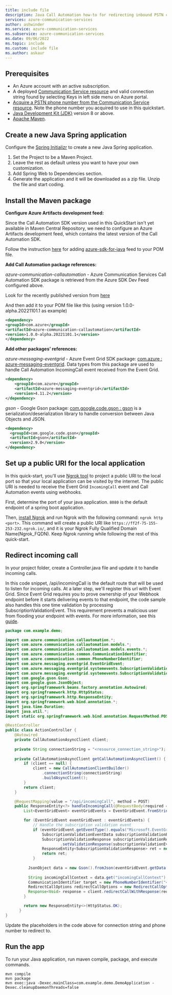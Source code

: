 ```yaml
---
title: include file
description: Java Call Automation how-to for redirecting inbound PSTN calls
services: azure-communication-services
author: ashwinder
ms.service: azure-communication-services
ms.subservice: azure-communication-services
ms.date: 09/06/2022
ms.topic: include
ms.custom: include file
ms.author: askaur
---
```


## Prerequisites

- An Azure account with an active subscription.
- A deployed [Communication Service resource](../../../quickstarts/create-communication-resource.md) and valid connection string found by selecting Keys in left side menu on Azure portal.
- [Acquire a PSTN phone number from the Communication Service resource](../../../quickstarts/telephony/get-phone-number.md). Note the phone number you acquired to use in this quickstart.
- [Java Development Kit (JDK)](/java/azure/jdk/?preserve-view=true&view=azure-java-stable) version 8 or above.
- [Apache Maven](https://maven.apache.org/download.cgi).

## Create a new Java Spring application

Configure the [Spring Initializr](https://start.spring.io/) to create a new Java Spring application.

1. Set the Project to be a Maven Project.
2. Leave the rest as default unless you want to have your own customization.
3. Add Spring Web to Dependencies section.
4. Generate the application and it will be downloaded as a zip file. Unzip the file and start coding.

## Install the Maven package

**Configure Azure Artifacts development feed:**

Since the Call Automation SDK version used in this QuickStart isn't yet available in Maven Central Repository, we need to configure an Azure Artifacts development feed, which contains the latest version of the Call Automation SDK.

Follow the instruction [here](https://dev.azure.com/azure-sdk/public/_artifacts/feed/azure-sdk-for-java/connect/maven) for adding [azure-sdk-for-java](https://dev.azure.com/azure-sdk/public/_artifacts/feed/azure-sdk-for-java) feed to your POM file.

**Add Call Automation package references:**

*azure-communication-callautomation* - Azure Communication Services Call Automation SDK package is retrieved from the Azure SDK Dev Feed configured above.

Look for the recently published version from [here](https://dev.azure.com/azure-sdk/public/_artifacts/feed/azure-sdk-for-java/maven/com.azure%2Fazure-communication-callautomation/versions)

And then add it to your POM file like this (using version 1.0.0-alpha.20221101.1 as example)

```xml
<dependency>
<groupId>com.azure</groupId>
<artifactId>azure-communication-callautomation</artifactId>
<version>1.0.0-alpha.20221101.1</version>
</dependency>
```

**Add other packages’ references:** 

*azure-messaging-eventgrid* - Azure Event Grid SDK package: [com.azure : azure-messaging-eventgrid](https://search.maven.org/artifact/com.azure/azure-messaging-eventgrid). Data types from this package are used to handle Call Automation IncomingCall event received from the Event Grid.

```xml
<dependency>
    <groupId>com.azure</groupId>
    <artifactId>azure-messaging-eventgrid</artifactId>
    <version>4.11.2</version>
</dependency>
```

*gson* - Google Gson package: [com.google.code.gson : gson](https://search.maven.org/artifact/com.google.code.gson/gson) is a serialization/deserialization library to handle conversion between Java Objects and JSON.

```xml
<dependency>
  <groupId>com.google.code.gson</groupId>
  <artifactId>gson</artifactId>
  <version>2.9.0</version>
</dependency>
```

## Set up a public URI for the local application

In this quick-start, you'll use [Ngrok tool](https://ngrok.com/) to project a public URI to the local port so that your local application can be visited by the internet. The public URI is needed to receive the Event Grid `IncomingCall` event and Call Automation events using webhooks.

First, determine the port of your java application. `8080` is the default endpoint of a spring boot application.

Then, [install Ngrok](https://ngrok.com/download) and run Ngrok with the following command: `ngrok http <port>`. This command will create a public URI like `https://ff2f-75-155-253-232.ngrok.io/`, and it is your Ngrok Fully Qualified Domain Name(Ngrok_FQDN). Keep Ngrok running while following the rest of this quick-start.

## Redirect incoming call

In your project folder, create a Controller.java file and update it to handle incoming calls. 

In this code snippet, /api/incomingCall is the default route that will be used to listen for incoming calls. At a later step, we'll register this url with Event Grid. Since Event Grid requires you to prove ownership of your Webhook endpoint before it starts delivering events to that endpoint, the code sample also handles this one time validation by processing SubscriptionValidationEvent. This requirement prevents a malicious user from flooding your endpoint with events. For more information, see this [guide](../../../../event-grid/webhook-event-delivery.md).

```Java
package com.example.demo;

import com.azure.communication.callautomation.*;
import com.azure.communication.callautomation.models.*;
import com.azure.communication.callautomation.models.events.*;
import com.azure.communication.common.CommunicationIdentifier;
import com.azure.communication.common.PhoneNumberIdentifier;
import com.azure.messaging.eventgrid.EventGridEvent;
import com.azure.messaging.eventgrid.systemevents.SubscriptionValidationEventData;
import com.azure.messaging.eventgrid.systemevents.SubscriptionValidationResponse;
import com.google.gson.Gson;
import com.google.gson.JsonObject;
import org.springframework.beans.factory.annotation.Autowired;
import org.springframework.http.HttpStatus;
import org.springframework.http.ResponseEntity;
import org.springframework.web.bind.annotation.*;
import java.time.Duration;
import java.util.*;
import static org.springframework.web.bind.annotation.RequestMethod.POST;

@RestController
public class ActionController {
    @Autowired
    private CallAutomationAsyncClient client;
 
    private String connectionString = "<resource_connection_string>"); //noted from pre-requisite step
    
    private CallAutomationAsyncClient getCallAutomationAsyncClient() {
        if (client == null) {
            client = new CallAutomationClientBuilder()
                .connectionString(connectionString)
                .buildAsyncClient();
        }
        return client;
    }

    @RequestMapping(value = "/api/incomingCall", method = POST)
    public ResponseEntity<?> handleIncomingCall(@RequestBody(required = false) String requestBody) {
        List<EventGridEvent> eventGridEvents = EventGridEvent.fromString(requestBody);

        for (EventGridEvent eventGridEvent : eventGridEvents) {
            // Handle the subscription validation event
            if (eventGridEvent.getEventType().equals("Microsoft.EventGrid.SubscriptionValidationEvent")) {
                SubscriptionValidationEventData subscriptionValidationEventData = eventGridEvent.getData().toObject(SubscriptionValidationEventData.class);
                SubscriptionValidationResponse subscriptionValidationResponse = new SubscriptionValidationResponse()
                        .setValidationResponse(subscriptionValidationEventData.getValidationCode());
                ResponseEntity<SubscriptionValidationResponse> ret = new ResponseEntity<>(subscriptionValidationResponse, HttpStatus.OK);
                return ret;
            }
                
          JsonObject data = new Gson().fromJson(eventGridEvent.getData().toString(), JsonObject.class);
                
          String incomingCallContext = data.get("incomingCallContext").getAsString();
          CommunicationIdentifier target = new PhoneNumberIdentifier("<phone_number_to_redirect_to>");
          RedirectCallOptions redirectCallOptions = new RedirectCallOptions(incomingCallContext, target); 
          Response<Void> response = client.redirectCallWithResponse(redirectCallOptions).block();                               
        }

        return new ResponseEntity<>(HttpStatus.OK);
      }
}
```
Update the placeholders in the code above for connection string and phone number to redirect to. 

## Run the app

To run your Java application, run maven compile, package, and execute commands.

```console
mvn compile
mvn package
mvn exec:java -Dexec.mainClass=com.example.demo.DemoApplication -Dexec.cleanupDaemonThreads=false
```
